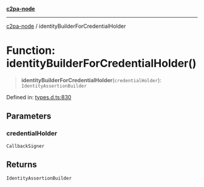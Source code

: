 [**c2pa-node**](../README.md)

***

[c2pa-node](../README.md) / identityBuilderForCredentialHolder

# Function: identityBuilderForCredentialHolder()

> **identityBuilderForCredentialHolder**(`credentialHolder`): `IdentityAssertionBuilder`

Defined in: [types.d.ts:830](https://github.com/contentauth/c2pa-node-v2/blob/89b34f9846b48a2d62e217587555c0cf0305136a/js-src/types.d.ts#L830)

## Parameters

### credentialHolder

`CallbackSigner`

## Returns

`IdentityAssertionBuilder`
